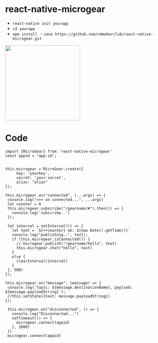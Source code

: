 # react-native-microgear


* `react-native init yourapp`
* `cd yourapp`
* `npm install --save https://github.com/cmmakerclub/react-native-microgear.git`


<img src="https://lh3.googleusercontent.com/2l-jZl9sKx81ZYdiBeBKM284Fe0Vu7q9zHJOX2iNQUODqCD1G86q8GkQwuIeoAjfHGcOOtMa-ychcGlMciR4micS-obvkQOE-0b80dXaXpEuvPZ9dcpPrvo_Zy_5fjkABxPuNCgAcMXNE74l2LKs7ELHbBFpu5bp-7EOkwyCLjuTXnvW3opL1IyB_5DIE1JoHRq7EUnd3zNuzfAkDfPIIS2X6TAQwxCNrr045X4UrTGB3sO0p1tlk1bEshPD0uOod2CNeg9rq_zRwuxmeOlEvUa3e31tzrcHC65dPt6Dlqj6gDUq-txAxHnxnUdUhHU6r_-vjqdjPB7cxo021RvcnYvTH47uru5gUOVoE2eGq3YscjDpswFypuzZXlr19qOaJP9MMKAPQETaJBgN3ojov0LC6VEO4YVqLi99wOnqVX6Z1w959o_p-a1CFfmSohpurV5EiBfbF3jEBIzs_7lmN9QONopKV3NRk9LWzXK3jJGj-V9U5sNziT6dgpA_ELsoCskOzqieSGJPtl3MP2YfqnC3OrrLpLXEFCpCrrYmpziC2qCRsqtjnVogU68L8ML4L68WUs_7cQTGA-Nom8azhmDXWHRfJzNyqGURqWXxqyMOwt_woE4IrHwvni7tDG4l4_TO0I-ajnt21kQ9npdv9zaPMna2O_eorDi0W8eHQms=w375-h689-no" width="240">


# Code

    import {MicroGear} from 'react-native-microgear'
    const appid = "app-id";


    this.microgear = MicroGear.create({
         key: 'yourkey',
         secret: 'your-secret',
         alias: "alias"
    });
    
    this.microgear.on("connected", (...args) => {
     console.log(">>> on connected...", ...args)
     let counter = 0
     this.microgear.subscribe("/gearname/#").then(() => {
       console.log('subscribe..')
     });
     
     let interval = setInterval(() => {
       let text = `${++counter} ok: ${new Date().getTime()}`
       console.log("publishing..", text);
       if (this.microgear.isConnected()) {
         // microgear.publish("/gearname/hello", text)
         this.microgear.chat("hello", text)
       }
       else {
         clearInterval(interval)
       }
     }, 500)
    });
   
    this.microgear.on("message", (message) => {
     console.log(`topic: ${message.destinationName}, payload: ${message.payloadString}`);
     //this.setState({text: message.payloadString})
    });
   
     this.microgear.on("disconnected", () => {
       console.log("Disconnected...")
       setTimeout(() => {
         microgear.connect(appid)
       }, 2000)
     })
     microgear.connect(appid)

